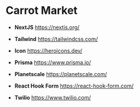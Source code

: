 # Carrot Market

- **NextJS** https://nextjs.org/

- **Tailwind** https://tailwindcss.com/

- **Icon** https://heroicons.dev/

- **Prisma** https://www.prisma.io/

- **Planetscale** https://planetscale.com/

- **React Hook Form** https://react-hook-form.com/

- **Twilio** https://www.twilio.com/
